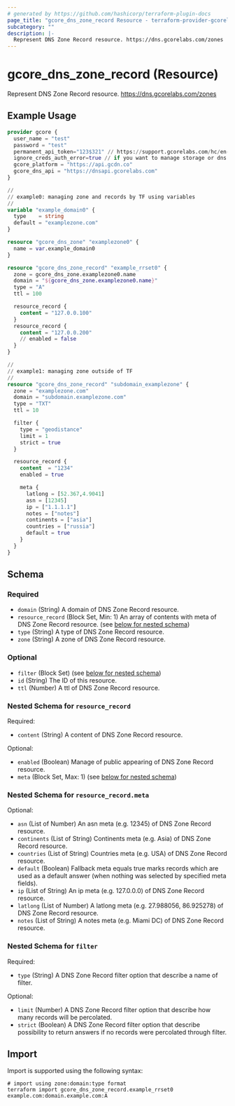 ```yaml
---
# generated by https://github.com/hashicorp/terraform-plugin-docs
page_title: "gcore_dns_zone_record Resource - terraform-provider-gcorelabs"
subcategory: ""
description: |-
  Represent DNS Zone Record resource. https://dns.gcorelabs.com/zones
---
```


# gcore_dns_zone_record (Resource)

Represent DNS Zone Record resource. https://dns.gcorelabs.com/zones

## Example Usage

```terraform
provider gcore {
  user_name = "test"
  password = "test"
  permanent_api_token="123$321" // https://support.gcorelabs.com/hc/en-us/articles/360018625617-API-tokens
  ignore_creds_auth_error=true // if you want to manage storage or dns resources only and provide permanent_api_token without user_name & password
  gcore_platform = "https://api.gcdn.co"
  gcore_dns_api = "https://dnsapi.gcorelabs.com"
}

//
// example0: managing zone and records by TF using variables
//
variable "example_domain0" {
  type    = string
  default = "examplezone.com"
}

resource "gcore_dns_zone" "examplezone0" {
  name = var.example_domain0
}

resource "gcore_dns_zone_record" "example_rrset0" {
  zone = gcore_dns_zone.examplezone0.name
  domain = "${gcore_dns_zone.examplezone0.name}"
  type = "A"
  ttl = 100

  resource_record {
    content = "127.0.0.100"
  }
  resource_record {
    content = "127.0.0.200"
    // enabled = false
  }
}

//
// example1: managing zone outside of TF 
//
resource "gcore_dns_zone_record" "subdomain_examplezone" {
  zone = "examplezone.com"
  domain = "subdomain.examplezone.com"
  type = "TXT"
  ttl = 10

  filter {
    type = "geodistance"
    limit = 1
    strict = true
  }

  resource_record {
    content  = "1234"
    enabled = true

    meta {
      latlong = [52.367,4.9041]
      asn = [12345]
      ip = ["1.1.1.1"]
      notes = ["notes"]
      continents = ["asia"]
      countries = ["russia"]
      default = true
    }
  }
}
```

<!-- schema generated by tfplugindocs -->
## Schema

### Required

- `domain` (String) A domain of DNS Zone Record resource.
- `resource_record` (Block Set, Min: 1) An array of contents with meta of DNS Zone Record resource. (see [below for nested schema](#nestedblock--resource_record))
- `type` (String) A type of DNS Zone Record resource.
- `zone` (String) A zone of DNS Zone Record resource.

### Optional

- `filter` (Block Set) (see [below for nested schema](#nestedblock--filter))
- `id` (String) The ID of this resource.
- `ttl` (Number) A ttl of DNS Zone Record resource.

<a id="nestedblock--resource_record"></a>
### Nested Schema for `resource_record`

Required:

- `content` (String) A content of DNS Zone Record resource.

Optional:

- `enabled` (Boolean) Manage of public appearing of DNS Zone Record resource.
- `meta` (Block Set, Max: 1) (see [below for nested schema](#nestedblock--resource_record--meta))

<a id="nestedblock--resource_record--meta"></a>
### Nested Schema for `resource_record.meta`

Optional:

- `asn` (List of Number) An asn meta (e.g. 12345) of DNS Zone Record resource.
- `continents` (List of String) Continents meta (e.g. Asia) of DNS Zone Record resource.
- `countries` (List of String) Countries meta (e.g. USA) of DNS Zone Record resource.
- `default` (Boolean) Fallback meta equals true marks records which are used as a default answer (when nothing was selected by specified meta fields).
- `ip` (List of String) An ip meta (e.g. 127.0.0.0) of DNS Zone Record resource.
- `latlong` (List of Number) A latlong meta (e.g. 27.988056, 86.925278) of DNS Zone Record resource.
- `notes` (List of String) A notes meta (e.g. Miami DC) of DNS Zone Record resource.



<a id="nestedblock--filter"></a>
### Nested Schema for `filter`

Required:

- `type` (String) A DNS Zone Record filter option that describe a name of filter.

Optional:

- `limit` (Number) A DNS Zone Record filter option that describe how many records will be percolated.
- `strict` (Boolean) A DNS Zone Record filter option that describe possibility to return answers if no records were percolated through filter.

## Import

Import is supported using the following syntax:

```shell
# import using zone:domain:type format
terraform import gcore_dns_zone_record.example_rrset0 example.com:domain.example.com:A
```
